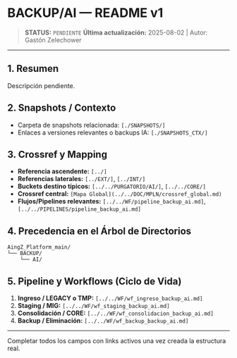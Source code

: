 # BACKUP/AI — README v1

> **STATUS:** `PENDIENTE`
> **Última actualización:** 2025-08-02 | Autor: Gastón Zelechower

---

## 1. Resumen
Descripción pendiente.

## 2. Snapshots / Contexto
- Carpeta de snapshots relacionada: `[./SNAPSHOTS/]`
- Enlaces a versiones relevantes o backups IA: `[./SNAPSHOTS_CTX/]`

## 3. Crossref y Mapping
- **Referencia ascendente:** `[../]`
- **Referencias laterales:** `[../EXT/]`, `[../INT/]`
- **Buckets destino típicos:** `[../../PURGATORIO/AI/]`, `[../../CORE/]`
- **Crossref central:** `[Mapa Global](../../DOC/MPLN/crossref_global.md)`
- **Flujos/Pipelines relevantes:** `[../../WF/pipeline_backup_ai.md]`, `[../../PIPELINES/pipeline_backup_ai.md]`

## 4. Precedencia en el Árbol de Directorios
```text
AingZ_Platform_main/
└── BACKUP/
    └── AI/
```

## 5. Pipeline y Workflows (Ciclo de Vida)
1. **Ingreso / LEGACY o TMP:** `[../../WF/wf_ingreso_backup_ai.md]`
2. **Staging / MIG:** `[../../WF/wf_staging_backup_ai.md]`
3. **Consolidación / CORE:** `[../../WF/wf_consolidacion_backup_ai.md]`
4. **Backup / Eliminación:** `[../../WF/wf_backup_backup_ai.md]`

---
Completar todos los campos con links activos una vez creada la estructura real.


